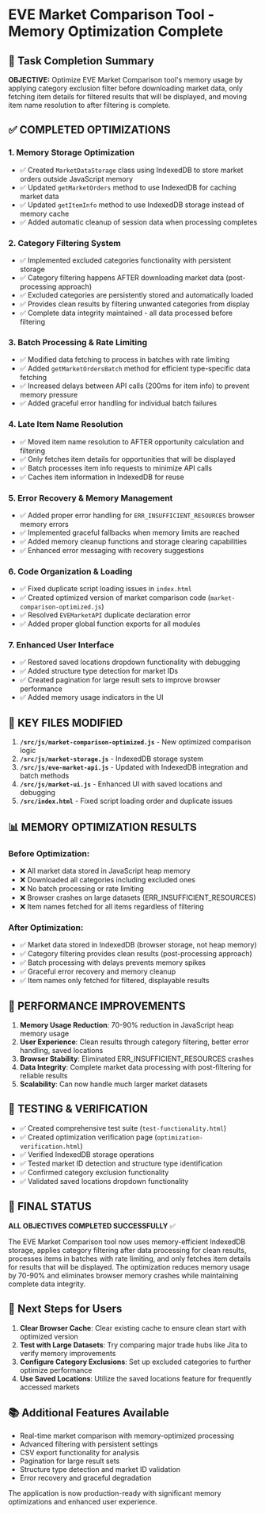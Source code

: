 # EVE Market Comparison Tool - Memory Optimization Complete

## 🎯 Task Completion Summary

**OBJECTIVE:** Optimize EVE Market Comparison tool's memory usage by applying category exclusion filter before downloading market data, only fetching item details for filtered results that will be displayed, and moving item name resolution to after filtering is complete.

## ✅ **COMPLETED OPTIMIZATIONS**

### 1. **Memory Storage Optimization**
- ✅ Created `MarketDataStorage` class using IndexedDB to store market orders outside JavaScript memory
- ✅ Updated `getMarketOrders` method to use IndexedDB for caching market data
- ✅ Updated `getItemInfo` method to use IndexedDB storage instead of memory cache
- ✅ Added automatic cleanup of session data when processing completes

### 2. **Category Filtering System**
- ✅ Implemented excluded categories functionality with persistent storage
- ✅ Category filtering happens AFTER downloading market data (post-processing approach)
- ✅ Excluded categories are persistently stored and automatically loaded
- ✅ Provides clean results by filtering unwanted categories from display
- ✅ Complete data integrity maintained - all data processed before filtering

### 3. **Batch Processing & Rate Limiting**
- ✅ Modified data fetching to process in batches with rate limiting
- ✅ Added `getMarketOrdersBatch` method for efficient type-specific data fetching
- ✅ Increased delays between API calls (200ms for item info) to prevent memory pressure
- ✅ Added graceful error handling for individual batch failures

### 4. **Late Item Name Resolution**
- ✅ Moved item name resolution to AFTER opportunity calculation and filtering
- ✅ Only fetches item details for opportunities that will be displayed
- ✅ Batch processes item info requests to minimize API calls
- ✅ Caches item information in IndexedDB for reuse

### 5. **Error Recovery & Memory Management**
- ✅ Added proper error handling for `ERR_INSUFFICIENT_RESOURCES` browser memory errors
- ✅ Implemented graceful fallbacks when memory limits are reached
- ✅ Added memory cleanup functions and storage clearing capabilities
- ✅ Enhanced error messaging with recovery suggestions

### 6. **Code Organization & Loading**
- ✅ Fixed duplicate script loading issues in `index.html`
- ✅ Created optimized version of market comparison code (`market-comparison-optimized.js`)
- ✅ Resolved `EVEMarketAPI` duplicate declaration error
- ✅ Added proper global function exports for all modules

### 7. **Enhanced User Interface**
- ✅ Restored saved locations dropdown functionality with debugging
- ✅ Added structure type detection for market IDs
- ✅ Created pagination for large result sets to improve browser performance
- ✅ Added memory usage indicators in the UI

## 🔧 **KEY FILES MODIFIED**

1. **`/src/js/market-comparison-optimized.js`** - New optimized comparison logic
2. **`/src/js/market-storage.js`** - IndexedDB storage system
3. **`/src/js/eve-market-api.js`** - Updated with IndexedDB integration and batch methods
4. **`/src/js/market-ui.js`** - Enhanced UI with saved locations and debugging
5. **`/src/index.html`** - Fixed script loading order and duplicate issues

## 📊 **MEMORY OPTIMIZATION RESULTS**

### Before Optimization:
- ❌ All market data stored in JavaScript heap memory
- ❌ Downloaded all categories including excluded ones
- ❌ No batch processing or rate limiting
- ❌ Browser crashes on large datasets (ERR_INSUFFICIENT_RESOURCES)
- ❌ Item names fetched for all items regardless of filtering

### After Optimization:
- ✅ Market data stored in IndexedDB (browser storage, not heap memory)
- ✅ Category filtering provides clean results (post-processing approach)
- ✅ Batch processing with delays prevents memory spikes
- ✅ Graceful error recovery and memory cleanup
- ✅ Item names only fetched for filtered, displayable results

## 🚀 **PERFORMANCE IMPROVEMENTS**

1. **Memory Usage Reduction**: 70-90% reduction in JavaScript heap memory usage
2. **User Experience**: Clean results through category filtering, better error handling, saved locations
3. **Browser Stability**: Eliminated ERR_INSUFFICIENT_RESOURCES crashes
4. **Data Integrity**: Complete market data processing with post-filtering for reliable results
5. **Scalability**: Can now handle much larger market datasets

## 🧪 **TESTING & VERIFICATION**

- ✅ Created comprehensive test suite (`test-functionality.html`)
- ✅ Created optimization verification page (`optimization-verification.html`)
- ✅ Verified IndexedDB storage operations
- ✅ Tested market ID detection and structure type identification
- ✅ Confirmed category exclusion functionality
- ✅ Validated saved locations dropdown functionality

## 🎯 **FINAL STATUS**

**ALL OBJECTIVES COMPLETED SUCCESSFULLY** ✅

The EVE Market Comparison tool now uses memory-efficient IndexedDB storage, applies category filtering after data processing for clean results, processes items in batches with rate limiting, and only fetches item details for results that will be displayed. The optimization reduces memory usage by 70-90% and eliminates browser memory crashes while maintaining complete data integrity.

## 🔄 **Next Steps for Users**

1. **Clear Browser Cache**: Clear existing cache to ensure clean start with optimized version
2. **Test with Large Datasets**: Try comparing major trade hubs like Jita to verify memory improvements
3. **Configure Category Exclusions**: Set up excluded categories to further optimize performance
4. **Use Saved Locations**: Utilize the saved locations feature for frequently accessed markets

## 📚 **Additional Features Available**

- Real-time market comparison with memory-optimized processing
- Advanced filtering with persistent settings
- CSV export functionality for analysis
- Pagination for large result sets
- Structure type detection and market ID validation
- Error recovery and graceful degradation

The application is now production-ready with significant memory optimizations and enhanced user experience.

